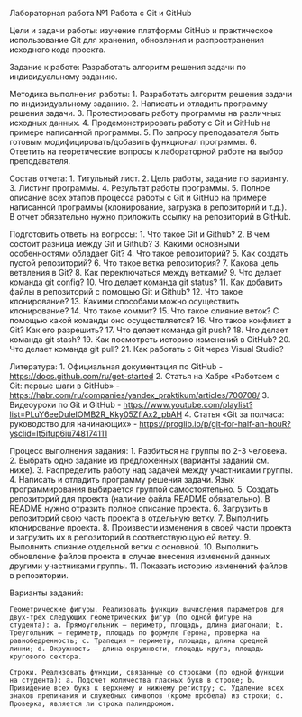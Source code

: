 Лабораторная работа №1 Работа с Git и GitHub

Цели и задачи работы: изучение платформы GitHub и практическое использование Git для хранения, обновления и распространения исходного кода проекта.

Задание к работе: Разработать алгоритм решения задачи по индивидуальному заданию.

Методика выполнения работы: 1. Разработать алгоритм решения задачи по индивидуальному заданию. 2. Написать и отладить программу решения задачи. 3. Протестировать работу программы на различных исходных данных. 4. Продемонстрировать работу с Git и GitHub на примере написанной программы. 5. По запросу преподавателя быть готовым модифицировать/добавить функционал программы. 6. Ответить на теоретические вопросы к лабораторной работе на выбор преподавателя.

Состав отчета: 1. Титульный лист. 2. Цель работы, задание по варианту. 3. Листинг программы. 4. Результат работы программы. 5. Полное описание всех этапов процесса работы с Git и GitHub на примере написанной программы (клонирование, загрузка в репозиторий и т.д.). В отчет обязательно нужно приложить ссылку на репозиторий в GitHub.

Подготовить ответы на вопросы: 1. Что такое Git и Github? 2. В чем состоит разница между Git и Github? 3. Какими основными особенностями обладает Git? 4. Что такое репозиторий? 5. Как создать пустой репозиторий? 6. Что такое ветка репозитория? 7. Какова цель ветвления в Git? 8. Как переключаться между ветками? 9. Что делает команда git config? 10. Что делает команда git status? 11. Как добавить файлы в репозиторий с помощью Git и Github? 12. Что такое клонирование? 13. Какими способами можно осуществить клонирование? 14. Что такое коммит? 15. Что такое слияние веток? С помощью какой команды оно осуществляется? 16. Что такое конфликт в Git? Как его разрешить? 17. Что делает команда git push? 18. Что делает команда git stash? 19. Как посмотреть историю изменений в GitHub? 20. Что делает команда git pull? 21. Как работать с Git через Visual Studio?

Литература: 1. Официальная документация по GitHub - https://docs.github.com/ru/get-started 2. Статья на Хабре «Работаем с Git: первые шаги в GitHub» - https://habr.com/ru/companies/yandex_praktikum/articles/700708/ 3. Видеоуроки по Git и GitHub - https://www.youtube.com/playlist?list=PLuY6eeDuleIOMB2R_Kky05ZfiAx2_pbAH 4. Статья «Git за полчаса: руководство для начинающих» - https://proglib.io/p/git-for-half-an-houR?ysclid=lt5ifup6iu748174111

Процесс выполнения задания: 1. Разбиться на группы по 2-3 человека. 2. Выбрать одно задание из предложенных (варианты заданий см. ниже). 3. Распределить работу над задачей между участниками группы. 4. Написать и отладить программу решения задачи. Язык программирования выбирается группой самостоятельно. 5. Создать репозиторий для проекта (наличие файла README обязательно). В README нужно отразить полное описание проекта. 6. Загрузить в репозиторий свою часть проекта в отдельную ветку. 7. Выполнить клонирование проекта. 8. Произвести изменения в своей части проекта и загрузить их в репозиторий в соответствующую ей ветку. 9. Выполнить слияние отдельной ветки с основной. 10. Выполнить обновление файлов проекта в случае внесения изменений данных другими участниками группы. 11. Показать историю изменений файлов в репозитории.

Варианты заданий:

    Геометрические фигуры. Реализовать функции вычисления параметров для двух-трех следующих геометрических фигур (по одной фигуре на студента): a. Прямоугольник – периметр, площадь, длина диагонали; b. Треугольник – периметр, площадь по формуле Герона, проверка на равнобедренность; c. Трапеция – периметр, площадь, длина средней линии; d. Окружность – длина окружности, площадь круга, площадь кругового сектора.

    Строки. Реализовать функции, связанные со строками (по одной функции на студента): a. Подсчет количества гласных букв в строке; b. Привидение всех букв к верхнему и нижнему регистру; c. Удаление всех знаков препинания и служебных символов (кроме пробела) из строки; d. Проверка, является ли строка палиндромом.

